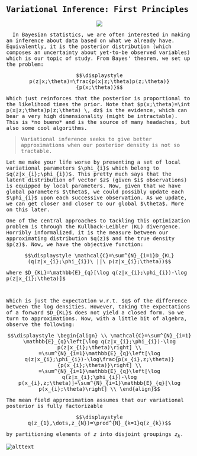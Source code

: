## Variational Inference: First Principles
<script>
MathJax = {
  tex: {
    inlineMath: [['$', '$'], ['\\(', '\\)']]
  },
  svg: {
    fontCache: 'global'
  }
};
</script>
<script type="text/javascript" id="MathJax-script" async
  src="https://cdn.jsdelivr.net/npm/mathjax@3/es5/tex-svg.js">
</script>
<style> body { font-family: "Roboto Mono", monospace; } </style>

<p align='center'><img src='https://64.media.tumblr.com/122cb8fcdabd68832c61b62a403bf49c/9eb1947e2ed393cf-ee/s540x810/06c37a959200146a91c2799c5175f6a9956276ae.jpg'></p>

<p>&nbsp; In Bayesian statistics, we are often interested in making an inference about data based on what we already have. Equivalently, it is the posterior distribution (which composes an uncertainty about yet-to-be observed variables) which is our topic of study. From Bayes' theorem, we set up the problem: </p>

$$\displaystyle p(z|x;\theta)=\frac{p(x|z;\theta)p(z;\theta)}{p(x;\theta)}$$

<p> Which just reinforces that the posterior is proportional to the likelihood times the prior. Note that $p(x;\theta)=\int p(x|z;\theta)p(z;\theta) \, dz$ is the evidence, which can bear a very high dimensionality (might be intractable). This is *no bueno* and is the source of many headaches, but also some cool algorithms. </p>

> <p>Variational inference seeks to give better approximations when our posterior density is not so tractable. </p>

<p>Let me make your life worse by presenting a set of local variational parameters $\phi_{i}$ which belong to $q(z|x_{i};\phi_{i})$. This pretty much says that the latent distribution of vector $z$ (given $i$ observations) is equipped by local parameters. Now, given that we have global parameters $\theta$, we could possibly update each $\phi_{i}$ upon each successive observation. As we update, we can get closer and closer to our global $\theta$. More on this later.</p>

<p>One of the central approaches to tackling this optimization problem is through the Kullback-Leibler (KL) divergence. Horribly informalized, it is the measure between our approximating distribution $q(z)$ and the true density $p(z)$. Now, we have the objective function:</p>

$$\displaystyle \mathcal{C}=\sum^{N}_{i=1}D_{KL}(q(z|x_{i};\phi_{i})\ ||\ p(z|x_{i};\theta))$$

<p>where $D_{KL}=\mathbb{E}_{q}[\log q(z|x_{i};\phi_{i})-\log p(z|x_{i};\theta)]$</p>
<br>
<p>Which is just the expectation w.r.t. $q$ of the difference between the log densities.
However, taking the expectations of a forward $D_{KL}$  does not yield a closed form. So we turn to approximations. Now, with a little bit of algebra, observe the following: </p>

$$\displaystyle 
\begin{align} 
\\
\mathcal{C}=\sum^{N}_{i=1} \mathbb{E}_{q}\left[\log q(z|x_{i};\phi_{i})-\log p(z|x_{i};\theta)\right] 
\\
=\sum^{N}_{i=1}\mathbb{E}_{q}\left[\log q(z|x_{i};\phi_{i})-\log\frac{p(x_{i},z;\theta)}{p(x_{i};\theta)}\right]
\\
=\sum^{N}_{i=1}\mathbb{E}_{q}\left[\log q(z|x_{i};\phi_{i})-\log p(x_{i},z;\theta)]+\sum^{N}_{i=1}\mathbb{E}_{q}[\log p(x_{i};\theta)\right]
\\
\end{align}$$

<p>The mean field approximation assumes that our variational posterior is fully factorizable</p>

$$\displaystyle q(z_{1},\dots,z_{N})=\prod^{N}_{k=1}q(z_{k})$$

by partitioning elements of $z$ into disjoint groupings $z_{k}$.

![alttext](https://www.google.com/url?sa=i&url=https%3A%2F%2Fwww.enworld.org%2Fmedia%2Fpeanut-butter-jelly-time-banana-gif.95112%2F&psig=AOvVaw0E98xwjOWrSoERm9CayGkU&ust=1710053807707000&source=images&cd=vfe&opi=89978449&ved=0CBIQjRxqFwoTCOCkk4DN5oQDFQAAAAAdAAAAABAE)


